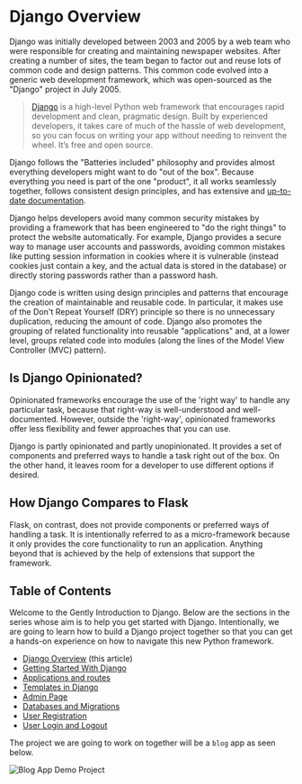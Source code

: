 # Django Overview

Django was initially developed between 2003 and 2005 by a web team who were responsible for creating and maintaining newspaper websites. After creating a number of sites, the team began to factor out and reuse lots of common code and design patterns. This common code evolved into a generic web development framework, which was open-sourced as the "Django" project in July 2005.

> [Django](https://www.djangoproject.com/) is a high-level Python web framework that encourages rapid development and clean, pragmatic design. Built by experienced developers, it takes care of much of the hassle of web development, so you can focus on writing your app without needing to reinvent the wheel. It’s free and open source.

Django follows the "Batteries included" philosophy and provides almost everything developers might want to do "out of the box". Because everything you need is part of the one "product", it all works seamlessly together, follows consistent design principles, and has extensive and [up-to-date documentation](https://docs.djangoproject.com/en/4.1/).

Django helps developers avoid many common security mistakes by providing a framework that has been engineered to "do the right things" to protect the website automatically. For example, Django provides a secure way to manage user accounts and passwords, avoiding common mistakes like putting session information in cookies where it is vulnerable (instead cookies just contain a key, and the actual data is stored in the database) or directly storing passwords rather than a password hash.

Django code is written using design principles and patterns that encourage the creation of maintainable and reusable code. In particular, it makes use of the Don't Repeat Yourself (DRY) principle so there is no unnecessary duplication, reducing the amount of code. Django also promotes the grouping of related functionality into reusable "applications" and, at a lower level, groups related code into modules (along the lines of the Model View Controller (MVC) pattern).

## Is Django Opinionated?

Opinionated frameworks encourage the use of the 'right way' to handle any particular task, because that right-way is well-understood and well-documented. However, outside the 'right-way', opinionated frameworks offer less flexibility and fewer approaches that you can use.

Django is partly opinionated and partly unopinionated. It provides a set of components and preferred ways to handle a task right out of the box. On the other hand, it leaves room for a developer to use different options if desired.

## How Django Compares to Flask

Flask, on contrast, does not provide components or preferred ways of handling a task. It is intentionally referred to as a micro-framework because it only provides the core functionality to run an application. Anything beyond that is achieved by the help of extensions that support the framework.

## Table of Contents

Welcome to the Gently Introduction to Django. Below are the sections in the series whose aim is to help you get started with Django. Intentionally, we are going to learn how to build a Django project together so that you can get a hands-on experience on how to navigate this new Python framework.

- [Django Overview](01_getting_started.md) (this article)
- [Getting Started With Django](01_getting_started.md)
- [Applications and routes](02_applications_and_routes.md)
- [Templates in Django](03_templates.md)
- [Admin Page](04_admin_page.md)
- [Databases and Migrations](05_database_and_migrations.md) 
- [User Registration](06_user_registration.md)
- [User Login and Logout](07_user_login_and_logout.md)

The project we are going to work on together will be a `blog` app as seen below.

![Blog App Demo Project](/02_django/images/demo_blog_app.png)

